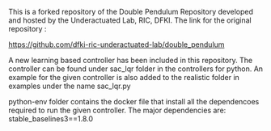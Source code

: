 This is a forked repository of the Double Pendulum Repository developed and hosted by the Underactuated Lab, RIC, DFKI.
The link for the original repository : 

https://github.com/dfki-ric-underactuated-lab/double_pendulum

A new learning based controller has been included in this repository. The controller can be found under sac_lqr folder in the controllers for python.
An example for the given controller is also added to the realistic folder in examples under the name sac_lqr.py

python-env folder contains the docker file that install all the dependencoes required to run the given controller. The major dependencies are:
stable_baselines3==1.8.0